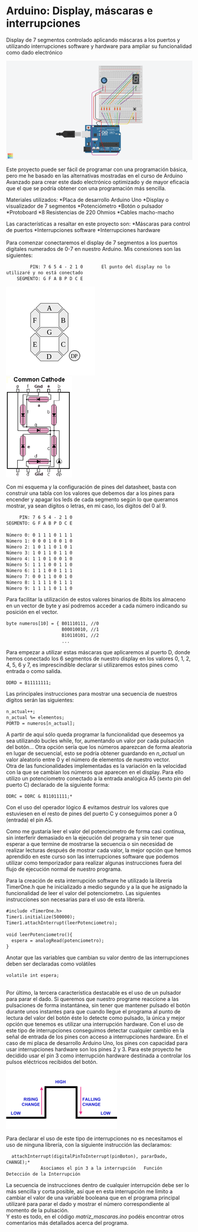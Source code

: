 # Arduino: Display, máscaras e interrupciones
Display de 7 segmentos controlado aplicando máscaras a los puertos y utilizando interrupciones software y hardware para ampliar su funcionalidad como dado electrónico


![Ensamblaje del circuito](https://raw.githubusercontent.com/ankgiel/Display_mascaras/master/esquema_circuito.png)

Este proyecto puede ser fácil de programar con una programación básica, pero me he basado en las alternativas mostradas en el curso de Arduino Avanzado para crear este dado electrónico optimizado y de mayor eficacia que el que se podría obtener con una programación más sencilla.

Materiales utilizados:
 *Placa de desarrollo Arduino Uno
 *Display o visualizador de 7 segmentos
 *Potenciómetro
 *Botón o pulsador
 *Protoboard
 *8 Resistencias de 220 Ohmios
 *Cables macho-macho 

Las características a resaltar en este proyecto son:
 *Máscaras para control de puertos
 *Interrupciones software
 *Interrupciones hardware  
<br />
Para comenzar conectaremos el display de 7 segmentos a los puertos digitales numerados de 0-7 en nuestro Arduino.
Mis conexiones son las siguientes:

             PIN: 7 6 5 4 - 2 1 0       El punto del display no lo utilizaré y no está conectado
        SEGMENTO: G F A B P D C E  
 
 
 ![Etiquetado display](https://raw.githubusercontent.com/ankgiel/Display_mascaras/master/etiquetado_display_7_segmentos.png)  
 ![Pines del display](https://raw.githubusercontent.com/ankgiel/Display_mascaras/master/pines_display.PNG)
 
 Con mi esquema y la configuración de pines del datasheet, basta con construir una tabla con los valores que debemos dar a los pines para encender y apagar los leds de cada segmento según lo que queramos mostrar, ya sean dígitos o letras, en mi caso, los dígitos del 0 al 9.
 
         PIN: 7 6 5 4 - 2 1 0 
    SEGMENTO: G F A B P D C E 
 
    Número 0: 0 1 1 1 0 1 1 1 
    Número 1: 0 0 0 1 0 0 1 0
    Número 2: 1 0 1 1 0 1 0 1 
    Número 3: 1 0 1 1 0 1 1 0 
    Número 4: 1 1 0 1 0 0 1 0 
    Número 5: 1 1 1 0 0 1 1 0 
    Número 6: 1 1 1 0 0 1 1 1 
    Número 7: 0 0 1 1 0 0 1 0 
    Número 8: 1 1 1 1 0 1 1 1
    Número 9: 1 1 1 1 0 1 1 0 
 
 Para facilitar la utilización de estos valores binarios de 8bits los almaceno en un vector de byte y así podremos acceder a cada número indicando su posición en el vector.
 
    byte numeros[10] = { B01110111, //0
                         B00010010, //1
                         B10110101, //2
                         ...
                      
Para empezar a utilizar estas máscaras que aplicaremos al puerto D, donde hemos conectado los 6 segmentos de nuestro display en los valores 0, 1, 2, 4, 5, 6 y 7, es imprescindible declarar si utilizaremos estos pines como entrada o como salida. 

    DDRD = B11111111;

Las principales instrucciones para mostrar una secuencia de nuestros dígitos serán las siguientes:
    
    n_actual++;                    
    n_actual %= elementos;          
    PORTD = numeros[n_actual];      

A partir de aquí sólo queda programar la funcionalidad que deseemos ya sea utilizando bucles while, for, aumentando un valor por cada pulsación del botón... Otra opción sería que los números aparezcan de forma aleatoria en lugar de secuencial, esto se podría obtener guardando en *n_actual* un valor aleatorio entre 0 y el número de elementos de nuestro vector.
<br />
Otra de las funcionalidades implementadas es la variación en la velocidad con la que se cambian los números que aparecen en el display. Para ello utilizo un potenciometro conectado a la entrada analógica A5 (sexto pin del puerto C) declarado de la siguiente forma:

    DDRC = DDRC & B11011111;* 
Con el uso del operador lógico *&* evitamos destruir los valores que estuviesen en el resto de pines del puerto C y conseguimos poner a 0 (entrada) el pin A5.

Como me gustaría leer el valor del potenciometro de forma casi continua, sin interferir demasiado en la ejecución del programa y sin tener que esperar a que termine de mostrarse la secuencia o sin necesidad de realizar lecturas después de mostrar cada valor, la mejor opción que hemos aprendido en este curso son las interrupciones software que podemos utilizar como temporizador para realizar algunas instrucciones fuera del flujo de ejecución normal de nuestro programa. 

Para la creación de esta interrupción software he utilizado la librería TimerOne.h que he inicializado a medio segundo y a la que he asignado la funcionalidad de leer el valor del potenciometro. Las siguientes instrucciones son necesarias para el uso de esta librería.

    #include <TimerOne.h> 
    Timer1.initialize(500000);
    Timer1.attachInterrupt(leerPotenciometro);

    void leerPotenciometro(){         
      espera = analogRead(potenciometro); 
    }

Anotar que las variables que cambian su valor dentro de las interrupciones deben ser declaradas como volátiles
    
    volatile int espera;  
<br />
Por último, la tercera característica destacable es el uso de un pulsador para parar el dado. Si queremos que nuestro programe reaccione a las pulsaciones de forma instantánea, sin tener que mantener pulsado el botón durante unos instantes para que cuando llegue el programa al punto de lectura del valor del botón éste lo detecte como pulsado, la única y mejor opción que tenemos es utilizar una interrupción hardware. 
Con el uso de este tipo de interrupciones conseguimos detectar cualquier cambio en la señal de entrada de los pines con acceso a interrupciones hardware. En el caso de mi placa de desarrollo Arduino Uno, los pines con capacidad para usar interrupciones hardware son los pines 2 y 3. Para este proyecto he decidido usar el pin 3 como interrupción hardware destinada a controlar los pulsos eléctricos recibidos del botón. 

 ![Interrupciones hardware](https://raw.githubusercontent.com/ankgiel/Display_mascaras/master/modos-interrupciones.png)

Para declarar el uso de este tipo de interrupciones no es necesitamos el uso de ninguna librería, con la siguiente instrucción las declaramos:
      
      attachInterrupt(digitalPinToInterrupt(pinBoton), pararDado, CHANGE);*
                 Asociamos el pin 3 a la interrupción   Función    Detección de la Interrupción
           
 La secuencia de instrucciones dentro de cualquier interrupción debe ser lo más sencilla y corta posible, así que en esta interrupción me limito a cambiar el valor de una variable booleana que en el programa principal utilizaré para parar el dado y mostrar el número correspondiente al momento de la pulsación.
<br />
Y esto es todo, en el código *matriz_mascaras.ino* podéis encontrar otros comentarios más detallados acerca del programa. 
